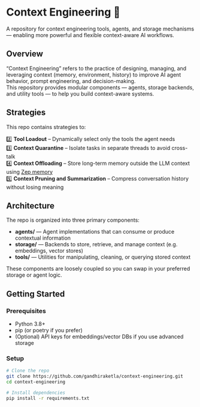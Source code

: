 # Context Engineering 🧠

A repository for context engineering tools, agents, and storage mechanisms — enabling more powerful and flexible context-aware AI workflows.


## Overview

“Context Engineering” refers to the practice of designing, managing, and leveraging context (memory, environment, history) to improve AI agent behavior, prompt engineering, and decision-making.  
This repository provides modular components — agents, storage backends, and utility tools — to help you build context-aware systems.

## Strategies

This repo contains strategies to:

2️⃣ **Tool Loadout** – Dynamically select only the tools the agent needs  
3️⃣ **Context Quarantine** – Isolate tasks in separate threads to avoid cross-talk  
4️⃣ **Context Offloading** – Store long-term memory outside the LLM context using [Zep memory](https://docs.getzep.com/)  
5️⃣ **Context Pruning and Summarization** – Compress conversation history without losing meaning  


## Architecture

The repo is organized into three primary components:

- **agents/** — Agent implementations that can consume or produce contextual information  
- **storage/** — Backends to store, retrieve, and manage context (e.g. embeddings, vector stores)  
- **tools/** — Utilities for manipulating, cleaning, or querying stored context  

These components are loosely coupled so you can swap in your preferred storage or agent logic.

## Getting Started

### Prerequisites
- Python 3.8+  
- pip (or poetry if you prefer)  
- (Optional) API keys for embeddings/vector DBs if you use advanced storage

### Setup

```bash
# Clone the repo
git clone https://github.com/gandhiraketla/context-engineering.git
cd context-engineering

# Install dependencies
pip install -r requirements.txt

